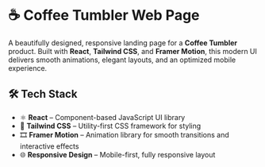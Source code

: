 # ☕ Coffee Tumbler Web Page

A beautifully designed, responsive landing page for a **Coffee Tumbler** product. Built with **React**, **Tailwind CSS**, and **Framer Motion**, this modern UI delivers smooth animations, elegant layouts, and an optimized mobile experience.

## 🛠 Tech Stack

- ⚛️ **React** – Component-based JavaScript UI library
- 🎨 **Tailwind CSS** – Utility-first CSS framework for styling
- 🎞 **Framer Motion** – Animation library for smooth transitions and interactive effects
- 🌐 **Responsive Design** – Mobile-first, fully responsive layout





